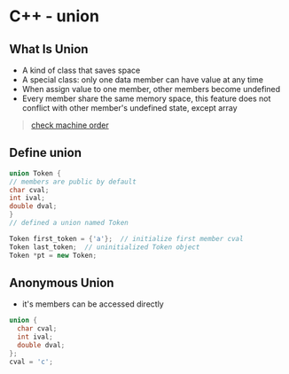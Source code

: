 # C++ - union

## What Is Union

- A kind of class that saves space
- A special class: only one data member can have value at any time
- When assign value to one member, other members become undefined
- Every member share the same memory space, this feature does not conflict with other member's undefined state, except array

>  [check machine order](c++-check-machine-order.md)

## Define union

```c++
union Token {
// members are public by default
char cval;
int ival;
double dval;
} 
// defined a union named Token

Token first_token = {'a'};  // initialize first member cval
Token last_token;  // uninitialized Token object
Token *pt = new Token; 
```

## Anonymous Union

- it's members can be accessed directly

```c++
union {
  char cval;
  int ival;
  double dval;
};
cval = 'c';
```
